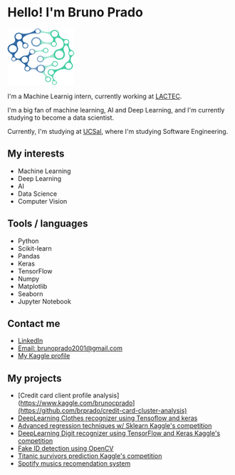 # Hello! I'm Bruno Prado 

<img src="kindpng_3460446.png" alt="drawing" width="150"/>

I'm a Machine Learnig intern, currently working at [LACTEC](https://www.lactec.com.br/).

I'm a big fan of machine learning, AI and Deep Learning, and I'm currently studying to become a data scientist.

Currently, I'm studying at [UCSal](https://ucsal.br/), where I'm studying Software Engineering.
  
  
## My interests

- Machine Learning
- Deep Learning
- AI
- Data Science
- Computer Vision


## Tools / languages

- Python 
- Scikit-learn
- Pandas
- Keras
- TensorFlow
- Numpy
- Matplotlib
- Seaborn
- Jupyter Notebook

<!-- logo of the tools i use -->


## Contact me

- [LinkedIn](https://www.linkedin.com/in/bruno-prado-7b5b6b1a3/)
- [Email: brunoprado2001@gmail.com](mailto:brunopradocode@gmail.com)
- [My Kaggle profile](https://www.kaggle.com/brunocprado)

## My projects
- [Credit card client profile analysis](https://www.kaggle.com/brunocprado](https://github.com/brprado/credit-card-cluster-analysis)
- [DeepLearning Clothes recognizer using Tensoflow and keras](https://github.com/brprado/clothes-recogniztion-keras/blob/main/fashion-mnist-an-introduction-to-deep-learning.ipynb)
- [Advanced regression techniques w/ Sklearn Kaggle's competition](https://github.com/brprado/house-pricing-regression/blob/main/regression-techniques-boston-house-prices.ipynb)
- [DeepLearning Digit recognizer using TensorFlow and Keras Kaggle's competition](https://github.com/brprado/digit-recognition-keras/blob/main/digit-recognizer-w-tf-keras-99-accuracy.ipynb)
- [Fake ID detection using OpenCV](https://github.com/brprado/fake-id-detection)
- [Titanic survivors prediction Kaggle's competition](https://github.com/brprado/titanic-survivors-prediction/blob/main/catboostclassifier-in-titanic-ml-competition.ipynb)
- [Spotify musics recomendation system](https://github.com/brprado/spotify-recomendation-system/blob/main/Recomendador_de_musicas.ipynb)

